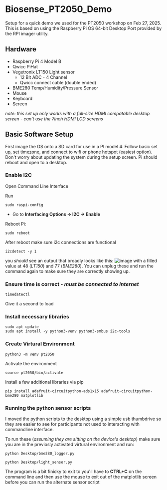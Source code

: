 # Biosense_PT2050_Demo
Setup for a quick demo we used for the PT2050 workshop on Feb 27, 2025. This is based on using the Raspberry Pi OS 64-bit Desktop Port provided by the RPI imager utility. 

## Hardware
- Raspberry Pi 4 Model B
- Qwicc PiHat
- Vegetronix LT150 Light sensor
    - 12 Bit ADC - 4 Channel
    - Qwicc connect cable (double ended)
- BME280 Temp/Humidity/Pressure Sensor
- Mouse
- Keyboard
- Screen

*note: this set up only works with a full-size HDMI compatable desktop screen - can't use the 7inch HDMI LCD screens*

## Basic Software Setup
First image the OS onto a SD card for use in a PI model 4. Follow basic set up, set timezone, and connect to wifi or phone hotspot (easiest option). Don't worry about updating the system during the setup screen. Pi should reboot and open to a desktop.

### Enable I2C 
Open Command Line Interface

Run
```
sudo raspi-config
```
- Go to **Interfacing Options -> I2C -> Enable**

Reboot Pi:
```
sudo reboot
```
After reboot make sure i2c connections are functional
```
i2cdetect -y 1
```
you *should* see an output that broadly looks like this:
![image](https://github.com/user-attachments/assets/eb7b5639-66dc-4d5c-a56d-060d3f3edad0)
with a filled value at 48 (*LT150*) and 77 (*BME280*). You can unplug these and run the command again to make sure they are correctly showing up.

### Ensure time is correct - *must be connected to internet*
```
timedatectl
```
Give it a second to load

### Install necessary libraries
```
sudo apt update
sudo apt install -y python3-venv python3-smbus i2c-tools
```

### Create Virtural Environment
```
python3 -m venv pt2050
```
Activate the environment
```
source pt2050/bin/activate
```

Install a few additional libraries via pip
```
pip install adafruit-circuitpython-ads1x15 adafruit-circuitpython-bme280 matplotlib
```

### Running the python sensor scripts
I moved the python scripts to the desktop using a simple usb thumbdrive so they are easier to see for participants not used to interacting with commandline interface.

To run these (*assuming they are sitting on the device's desktop*) make sure you are in the previosly activated virtural environment and run:
```
python Desktop/bme280_logger.py

python Desktop/light_sensor.py
```
The program is a bit finicky to exit to you'll have to **CTRL+C** on the command line and then use the mouse to exit out of the matplotlib screen before you can run the alternate sensor script
